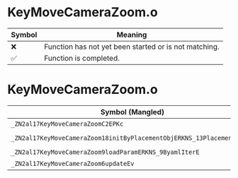 # KeyMoveCameraZoom.o
| Symbol | Meaning 
| ------------- | ------------- 
| :x: | Function has not yet been started or is not matching. 
| :white_check_mark: | Function is completed. 


# KeyMoveCameraZoom.o
| Symbol (Mangled) | Symbol (Demangled) | Decompiled? |
| ------------- |  ------------- | ------------- |
| `_ZN2al17KeyMoveCameraZoomC2EPKc` | `al::KeyMoveCameraZoom::KeyMoveCameraZoom(char const*)` | :white_check_mark: |
| `_ZN2al17KeyMoveCameraZoom18initByPlacementObjERKNS_13PlacementInfoE` | `al::KeyMoveCameraZoom::initByPlacementObj(al::PlacementInfo const&)` | :white_check_mark: |
| `_ZN2al17KeyMoveCameraZoom9loadParamERKNS_9ByamlIterE` | `al::KeyMoveCameraZoom::loadParam(al::ByamlIter const&)` | :white_check_mark: |
| `_ZN2al17KeyMoveCameraZoom6updateEv` | `al::KeyMoveCameraZoom::update(void)` | :white_check_mark: |
